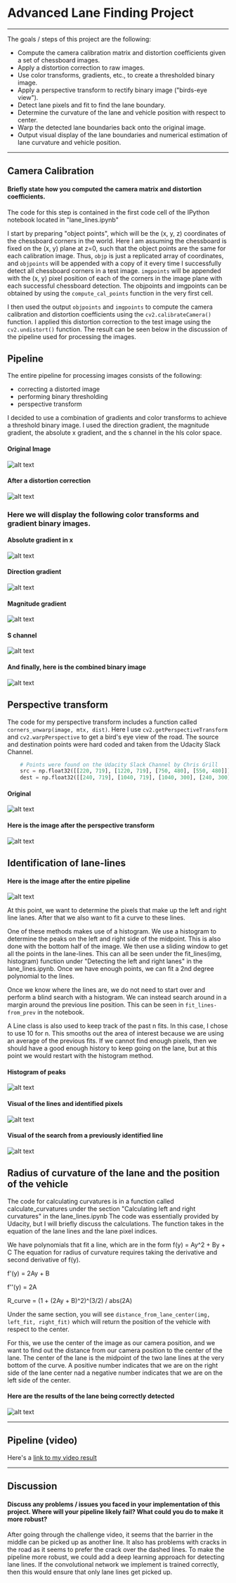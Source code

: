 # Advanced Lane Finding Project
---

The goals / steps of this project are the following:

* Compute the camera calibration matrix and distortion coefficients given a set of chessboard images.
* Apply a distortion correction to raw images.
* Use color transforms, gradients, etc., to create a thresholded binary image.
* Apply a perspective transform to rectify binary image ("birds-eye view").
* Detect lane pixels and fit to find the lane boundary.
* Determine the curvature of the lane and vehicle position with respect to center.
* Warp the detected lane boundaries back onto the original image.
* Output visual display of the lane boundaries and numerical estimation of lane curvature and vehicle position.

[//]: # (Image References)

[image1]: ./examples/undistort_output.png "Undistorted"
[image2]: ./test_images/test1.jpg "Road Transformed"
[image3]: ./examples/binary_combo_example.jpg "Binary Example"
[image4]: ./examples/warped_straight_lines.jpg "Warp Example"
[image5]: ./examples/color_fit_lines.jpg "Fit Visual"
[image6]: ./examples/example_output.jpg "Output"
[video1]: ./project_video.mp4 "Video"


[test1]: ./examples/test_1.png "Test image"
[test1undistort]: ./examples/test_1_undistort.png "Test image undistorted"
[test1absbinary]: ./examples/test_1_abs_binary.png "Test image abs grad in x"
[test1dirbinary]: ./examples/test_1_dir_binary.png "Test image direction grad"
[test1magbinary]: ./examples/test_1_mag_binary.png "Test image magnitude grad"
[test1sbinary]: ./examples/test_1_s_binary.png "Test image s channel"
[test1combinedbinary]: ./examples/test_1_combined_binary.png "Test image combined binary"

[test1warped]: ./examples/test_1_warped.png "Perspective transformed image"
[test1processed]: ./examples/test_1_processed.png "Image after pipeline"
[test1histogram]: ./examples/test_1_histogram.png "Histogram for line lane finding"
[test1lanesdetected]: ./examples/test_1_lanes_detected.png "Left and right lanes found"
[test1endresults]: ./examples/test_1_endresults.png "Lane detected"
[test1visualizedfit]: ./examples/test_1_visualizedfit.png "visualized fit"

---

## Camera Calibration

#### Briefly state how you computed the camera matrix and distortion coefficients. 

The code for this step is contained in the first code cell of the IPython notebook located in "lane_lines.ipynb"

I start by preparing "object points", which will be the (x, y, z) coordinates of the chessboard corners in the world. Here I am assuming the chessboard is fixed on the (x, y) plane at z=0, such that the object points are the same for each calibration image.  Thus, `objp` is just a replicated array of coordinates, and `objpoints` will be appended with a copy of it every time I successfully detect all chessboard corners in a test image.  `imgpoints` will be appended with the (x, y) pixel position of each of the corners in the image plane with each successful chessboard detection.  The objpoints and imgpoints can be obtained by using the `compute_cal_points` function in the very first cell.

I then used the output `objpoints` and `imgpoints` to compute the camera calibration and distortion coefficients using the `cv2.calibrateCamera()` function.  I applied this distortion correction to the test image using the `cv2.undistort()` function.  The result can be seen below in the discussion of the pipeline used for processing the images.

## Pipeline

The entire pipeline for processing images consists of the following:
* correcting a distorted image
* performing binary thresholding
* perspective transform

I decided to use a combination of gradients and color transforms to achieve a threshold binary image.  I used the direction gradient, the magnitude gradient, the absolute x gradient, and the s channel in the hls color space.

#### Original Image
![alt text][test1] 

#### After a distortion correction
![alt text][test1undistort]

### Here we will display the following color transforms and gradient binary images.

#### Absolute gradient in x
![alt text][test1absbinary]

#### Direction gradient
![alt text][test1dirbinary]

#### Magnitude gradient
![alt text][test1magbinary]

#### S channel
![alt text][test1sbinary]

#### And finally, here is the combined binary image
![alt text][test1combinedbinary]

## Perspective transform 

The code for my perspective transform includes a function called `corners_unwarp(image, mtx, dist)`.  Here I use `cv2.getPerspectiveTransform` and `cv2.warpPerspective` to get a bird's eye view of the road.  The source and destination points were hard coded and taken from the Udacity Slack Channel.

```python
    # Points were found on the Udacity Slack Channel by Chris Grill
    src = np.float32([[220, 719], [1220, 719], [750, 480], [550, 480]])
    dest = np.float32([[240, 719], [1040, 719], [1040, 300], [240, 300]])
```
#### Original
![alt text][test1]

#### Here is the image after the perspective transform
![alt text][test1warped]

## Identification of lane-lines

#### Here is the image after the entire pipeline
![alt text][test1processed]

At this point, we want to determine the pixels that make up the left and right line lanes.  After that we also want to fit a curve to these lines.

One of these methods makes use of a histogram.  We use a histogram to determine the peaks on the left and right side of the midpoint.  This is also done with the bottom half of the image.  We then use a sliding window to get all the points in the lane-lines.  This can all be seen under the fit_lines(img, histogram) function under "Detecting the left and right lanes" in the lane_lines.ipynb.  Once we have enough points, we can fit a 2nd degree polynomial to the lines.

Once we know where the lines are, we do not need to start over and perform a blind search with a histogram.  We can instead search around in a margin around the previous line position.  This can be seen in `fit_lines-from_prev` in the notebook.

A Line class is also used to keep track of the past n fits.  In this case, I chose to use 10 for n.  This smooths out the area of interest because we are using an average of the previous fits.  If we cannot find enough pixels, then we should have a good enough history to keep going on the lane, but at this point we would restart with the histogram method.  

#### Histogram of peaks
![alt text][test1histogram]

#### Visual of the lines and identified pixels
![alt text][test1lanesdetected]

#### Visual of the search from a previously identified line
![alt text][test1visualizedfit]


## Radius of curvature of the lane and the position of the vehicle

The code for calculating curvatures is in a function called calculate_curvatures under the section "Calculating left and right curvatures" in the lane_lines.ipynb
The code was essentially provided by Udacity, but I will briefly discuss the calculations.  The function takes in 
the equation of the lane lines and the lane pixel indices.

We have polynomials that fit a line, which are in the form f(y) = Ay^2 + By + C
The equation for radius of curvature requires taking the derivative and second derivative of f(y).

f'(y) = 2Ay + B 

f''(y) = 2A

R_curve = (1 + (2Ay + B)^2)^(3/2) / abs(2A)


Under the same section, you will see `distance_from_lane_center(img, left_fit, right_fit)` which will return the position of the vehicle with respect to the center.

For this, we use the center of the image as our camera position, and we want to find out the distance from our camera position to the center of the lane.  The center of the lane is the midpoint of the two lane lines at the very bottom of the curve.  A positive number indicates that we are on the right side of the lane center nad a negative number indicates that we are on the left side of the center.

#### Here are the results of the lane being correctly detected

![alt text][test1endresults]

---

## Pipeline (video)

Here's a [link to my video result](./project_video_output.mp4)

---

## Discussion

####  Discuss any problems / issues you faced in your implementation of this project.  Where will your pipeline likely fail?  What could you do to make it more robust?

After going through the challenge video, it seems that the barrier in the middle can be picked up as another line.  It also has problems with cracks in the road as it seems to prefer the crack over the dashed lines.  To make the pipeline more robust, we could add a deep learning approach for detecting lane lines.  If the convolutional network we implement is trained correctly, then this would ensure that only lane lines get picked up. 